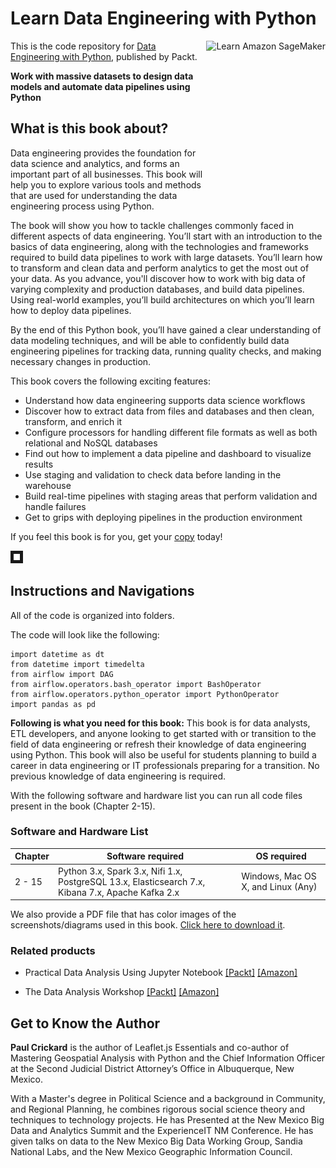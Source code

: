 # Learn Data Engineering with Python

<a href="https://www.packtpub.com/product/data-engineering-with-python/9781839214189?utm_source=github&utm_medium=repository&utm_campaign=9781839214189"><img src="https://static.packt-cdn.com/products/9781839214189/cover/smaller" alt="Learn Amazon SageMaker" height="256px" align="right"></a>

This is the code repository for [Data Engineering with Python](https://www.packtpub.com/product/data-engineering-with-python/9781839214189?utm_source=github&utm_medium=repository&utm_campaign=9781839214189), published by Packt.

**Work with massive datasets to design data models and automate data pipelines using Python**

## What is this book about?
Data engineering provides the foundation for data science and analytics, and forms an important part of all businesses. This book will help you to explore various tools and methods that are used for understanding the data engineering process using Python.

The book will show you how to tackle challenges commonly faced in different aspects of data engineering. You’ll start with an introduction to the basics of data engineering, along with the technologies and frameworks required to build data pipelines to work with large datasets. You’ll learn how to transform and clean data and perform analytics to get the most out of your data. As you advance, you'll discover how to work with big data of varying complexity and production databases, and build data pipelines. Using real-world examples, you’ll build architectures on which you’ll learn how to deploy data pipelines.

By the end of this Python book, you’ll have gained a clear understanding of data modeling techniques, and will be able to confidently build data engineering pipelines for tracking data, running quality checks, and making necessary changes in production.

This book covers the following exciting features: 
* Understand how data engineering supports data science workflows
* Discover how to extract data from files and databases and then clean, transform, and enrich it
* Configure processors for handling different file formats as well as both relational and NoSQL databases
* Find out how to implement a data pipeline and dashboard to visualize results
* Use staging and validation to check data before landing in the warehouse
* Build real-time pipelines with staging areas that perform validation and handle failures
* Get to grips with deploying pipelines in the production environment

If you feel this book is for you, get your [copy](https://www.amazon.com/dp/183921418X) today!

<a href="https://www.packtpub.com/?utm_source=github&utm_medium=banner&utm_campaign=GitHubBanner"><img src="https://raw.githubusercontent.com/PacktPublishing/GitHub/master/GitHub.png" alt="https://www.packtpub.com/" border="5" /></a>

## Instructions and Navigations
All of the code is organized into folders.


The code will look like the following:
```
import datetime as dt
from datetime import timedelta
from airflow import DAG
from airflow.operators.bash_operator import BashOperator
from airflow.operators.python_operator import PythonOperator
import pandas as pd

```

**Following is what you need for this book:**
This book is for data analysts, ETL developers, and anyone looking to get started with or transition to the field of data engineering or refresh their knowledge of data engineering using Python. This book will also be useful for students planning to build a career in data engineering or IT professionals preparing for a transition. No previous knowledge of data engineering is required.

With the following software and hardware list you can run all code files present in the book (Chapter 2-15).

### Software and Hardware List

| Chapter  | Software required                                                                                   | OS required                        |
| -------- | ----------------------------------------------------------------------------------------------------| -----------------------------------|
| 2 - 15   |   Python 3.x, Spark 3.x, Nifi 1.x, PostgreSQL 13.x, Elasticsearch 7.x, Kibana 7.x, Apache Kafka 2.x | Windows, Mac OS X, and Linux (Any) |


We also provide a PDF file that has color images of the screenshots/diagrams used in this book. [Click here to download it](https://static.packt-cdn.com/downloads/9781839214189_ColorImages.pdf).


### Related products <Other books you may enjoy>
* Practical Data Analysis Using Jupyter Notebook [[Packt]](https://www.packtpub.com/product/practical-data-analysis-using-jupyter-notebook/9781838826031) [[Amazon]](https://www.amazon.com/dp/B08BNDJJH6)

* The Data Analysis Workshop [[Packt]](https://www.packtpub.com/product/the-data-analysis-workshop/9781839211386) [[Amazon]](https://www.amazon.com/dp/1839211385)

## Get to Know the Author
**Paul Crickard**
 is the author of Leaflet.js Essentials and co-author of Mastering Geospatial Analysis with Python and the Chief Information Officer at the Second Judicial District Attorney’s Office in Albuquerque, New Mexico.

With a Master's degree in Political Science and a background in Community, and Regional Planning, he combines rigorous social science theory and techniques to technology projects. He has Presented at the New Mexico Big Data and Analytics Summit and the ExperienceIT NM Conference. He has given talks on data to the New Mexico Big Data Working Group, Sandia National Labs, and the New Mexico Geographic Information Council.


